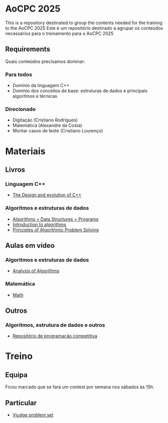 # AoCPC 2025

This is a repository destinated to group the contents needed for the training to the AoCPC 2025
Este é um repositório destinado a agrupar os conteúdos necessários para o treinamento para o AoCPC 2025

## Requirements

Quais conteúdos precisamos dominar:

### Para todos

- Domínio da linguagem C++
- Domínio dos conceitos de base: estruturas de dados e principais algoritmos e técnicas

### Direcionado

- Digitação (Cristiano Rodrigues)
- Matemática (Alexandre da Costa)
- Montar casos de teste (Cristiano Lourenço)

# Materiais

## Livros

### Linguagem C++
- [The Design and evolution of C++](./books/Bjarne%20Stroustrup%20-%20The%20Design%20and%20Evolution%20of%20C++-Addison-Wesley%20Professional%20(1994).pdf)

### Algoritmos e estruturas de dados
- [Algorithms + Data Structures = Programs](./books/(Automatic%20Computation)%20Niklaus%20Wirth%20-%20Algorithms%20+%20Data%20Structures%20Programs-Prentice%20Hall%20(1976).pdf)
- [Introduction to algorithms](./books/Introduction.to.Algorithms.4th.pdf)
- [Principles of Algorithmic Problem Solving](./books/PAPS.pdf)

## Aulas em vídeo

### Algoritmos e estruturas de dados

- [Analysis of Algorithms](https://www.youtube.com/watch?v=A2bFN3MyNDA&list=PLOtl7M3yp-DX32N0fVIyvn7ipWKNGmwpp)

### Matemática

- [Math](https://github.com/ashutoshjv661/maths-cp-syllabus)

## Outros

### Algoritmos, estrutura de dados e outros

- [Repositório de programação competitiva](https://github.com/UnBalloon/programacao-competitiva)

# Treino

## Equipa

Ficou marcado que se fará um contest por semana nos sábados às 15h.

## Particular

- [Vjudge problem set](https://vjudge.net/contest)
